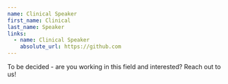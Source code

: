 ```yaml
---
name: Clinical Speaker
first_name: Clinical
last_name: Speaker
links:
  - name: Clinical Speaker
    absolute_url: https://github.com
---
```


To be decided - are you working in this field and interested? Reach out to us!